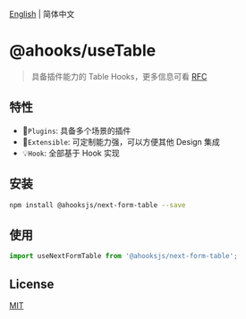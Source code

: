 [English](https://github.com/ahooksjs/useTable/blob/master/README.md) | 简体中文

# @ahooks/useTable

> 具备插件能力的 Table Hooks，更多信息可看 [RFC](https://github.com/alibaba/hooks/issues/465)

## 特性

- 🔗`Plugins`: 具备多个场景的插件
- 🚀`Extensible`: 可定制能力强，可以方便其他 Design 集成
- 💡`Hook`: 全部基于 Hook 实现

## 安装

```sh
npm install @ahooksjs/next-form-table --save
```

## 使用

```js
import useNextFormTable from '@ahooksjs/next-form-table';
```

## License

[MIT](./LICENSE)
